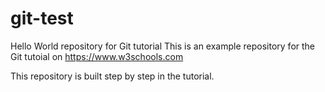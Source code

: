 # git-test
Hello World repository for Git tutorial
This is an example repository for the Git tutoial on https://www.w3schools.com

This repository is built step by step in the tutorial.
